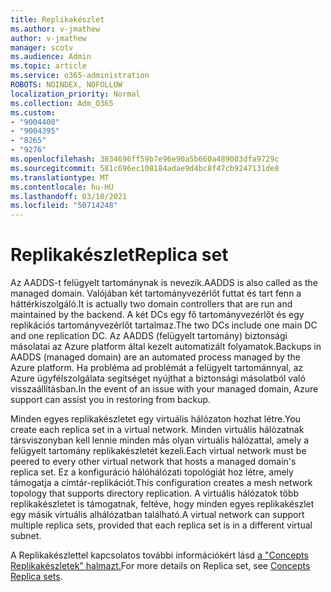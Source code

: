 ```yaml
---
title: Replikakészlet
ms.author: v-jmathew
author: v-jmathew
manager: scotv
ms.audience: Admin
ms.topic: article
ms.service: o365-administration
ROBOTS: NOINDEX, NOFOLLOW
localization_priority: Normal
ms.collection: Adm_O365
ms.custom:
- "9004400"
- "9004395"
- "8265"
- "9276"
ms.openlocfilehash: 3834696ff59b7e96e90a5b660a489003dfa9729c
ms.sourcegitcommit: 581c696ec108184adae9d4bc8f47cb9247131de8
ms.translationtype: MT
ms.contentlocale: hu-HU
ms.lasthandoff: 03/10/2021
ms.locfileid: "50714248"
---
```

# <a name="replica-set"></a><span data-ttu-id="ec0c6-102">Replikakészlet</span><span class="sxs-lookup"><span data-stu-id="ec0c6-102">Replica set</span></span>

<span data-ttu-id="ec0c6-103">Az AADDS-t felügyelt tartománynak is nevezik.</span><span class="sxs-lookup"><span data-stu-id="ec0c6-103">AADDS is also called as the managed domain.</span></span> <span data-ttu-id="ec0c6-104">Valójában két tartományvezérlőt futtat és tart fenn a háttérkiszolgáló.</span><span class="sxs-lookup"><span data-stu-id="ec0c6-104">It is actually two domain controllers that are run and maintained by the backend.</span></span> <span data-ttu-id="ec0c6-105">A két DCs egy fő tartományvezérlőt és egy replikációs tartományvezérlőt tartalmaz.</span><span class="sxs-lookup"><span data-stu-id="ec0c6-105">The two DCs include one main DC and one replication DC.</span></span> <span data-ttu-id="ec0c6-106">Az AADDS (felügyelt tartomány) biztonsági másolatai az Azure platform által kezelt automatizált folyamatok.</span><span class="sxs-lookup"><span data-stu-id="ec0c6-106">Backups in AADDS (managed domain) are an automated process managed by the Azure platform.</span></span> <span data-ttu-id="ec0c6-107">Ha probléma ad problémát a felügyelt tartománnyal, az Azure ügyfélszolgálata segítséget nyújthat a biztonsági másolatból való visszaállításban.</span><span class="sxs-lookup"><span data-stu-id="ec0c6-107">In the event of an issue with your managed domain, Azure support can assist you in restoring from backup.</span></span>

<span data-ttu-id="ec0c6-108">Minden egyes replikakészletet egy virtuális hálózaton hozhat létre.</span><span class="sxs-lookup"><span data-stu-id="ec0c6-108">You create each replica set in a virtual network.</span></span> <span data-ttu-id="ec0c6-109">Minden virtuális hálózatnak társviszonyban kell lennie minden más olyan virtuális hálózattal, amely a felügyelt tartomány replikakészletét kezeli.</span><span class="sxs-lookup"><span data-stu-id="ec0c6-109">Each virtual network must be peered to every other virtual network that hosts a managed domain's replica set.</span></span> <span data-ttu-id="ec0c6-110">Ez a konfiguráció hálóhálózati topológiát hoz létre, amely támogatja a címtár-replikációt.</span><span class="sxs-lookup"><span data-stu-id="ec0c6-110">This configuration creates a mesh network topology that supports directory replication.</span></span> <span data-ttu-id="ec0c6-111">A virtuális hálózatok több replikakészletet is támogatnak, feltéve, hogy minden egyes replikakészlet egy másik virtuális alhálózatban található.</span><span class="sxs-lookup"><span data-stu-id="ec0c6-111">A virtual network can support multiple replica sets, provided that each replica set is in a different virtual subnet.</span></span>

<span data-ttu-id="ec0c6-112">A Replikakészlettel kapcsolatos további információkért lásd [a "Concepts Replikakészletek" halmazt.](https://docs.microsoft.com/azure/active-directory-domain-services/concepts-replica-sets)</span><span class="sxs-lookup"><span data-stu-id="ec0c6-112">For more details on Replica set, see [Concepts Replica sets](https://docs.microsoft.com/azure/active-directory-domain-services/concepts-replica-sets).</span></span>
